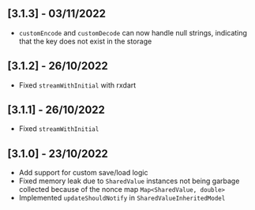 ## [3.1.3] - 03/11/2022

* `customEncode` and `customDecode` can now handle null strings, indicating that the key does not exist in the storage

## [3.1.2] - 26/10/2022

* Fixed `streamWithInitial` with rxdart

## [3.1.1] - 26/10/2022

* Fixed `streamWithInitial`

## [3.1.0] - 23/10/2022

* Add support for custom save/load logic
* Fixed memory leak due to `SharedValue` instances not being garbage collected because of the nonce map `Map<SharedValue, double>`
* Implemented `updateShouldNotify` in `SharedValueInheritedModel`
